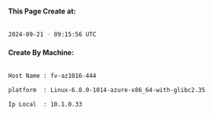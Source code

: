 
   
#### This Page Create at:

```bash

2024-09-21 - 09:15:56 UTC

```

#### Create By Machine:

```bash

Host Name : fv-az1016-444

platform  : Linux-6.8.0-1014-azure-x86_64-with-glibc2.35

Ip Local  : 10.1.0.33

```

